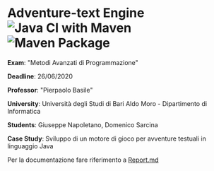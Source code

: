 # Adventure-text Engine ![Java CI with Maven](https://github.com/giu-napoletano29/adventure-text/workflows/Java%20CI%20with%20Maven/badge.svg) ![Maven Package](https://github.com/giu-napoletano29/adventure-text/workflows/Maven%20Package/badge.svg)
**Exam**: "Metodi Avanzati di Programmazione"

**Deadline**:  26/06/2020



**Professor**: "Pierpaolo Basile"

**University**: Università degli Studi di Bari Aldo Moro - Dipartimento di Informatica



**Students**: Giuseppe Napoletano, Domenico Sarcina



**Case Study**:  Sviluppo di un motore di gioco per avventure testuali in linguaggio Java

Per la documentazione fare riferimento a [Report.md](Report.md)
